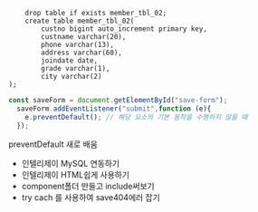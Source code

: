 ```
    drop table if exists member_tbl_02;
    create table member_tbl_02(
        custno bigint auto_increment primary key,
        custname varchar(20),
        phone varchar(13),
        address varchar(60),
        joindate date,
        grade varchar(1),
        city varchar(2)
);
```

```javascript
const saveForm = document.getElementById("save-form");
  saveForm.addEventListener("submit",function (e){
    e.preventDefault(); // 해당 요소의 기본 동작을 수행하지 않을 때
  });
```
preventDefault 새로 배움<br>

-   인텔리제이 MySQL 연동하기
-   인텔리제이 HTML쉽게 사용하기
-   component폴더 만들고 include써보기
-   try cach 를 사용하여 save404에러 잡기

